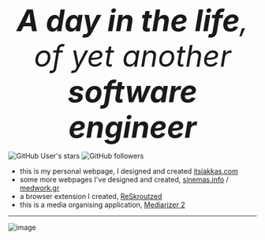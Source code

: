 <div align="center" style="display: flex; justify-content: center; align-items: center; width: 100%; font-size: 60px;">
  <i><b>A day in the life</b>, of yet another <b>software engineer</b></i>
</div>

![GitHub User's stars](https://img.shields.io/github/stars/keybraker)
![GitHub followers](https://img.shields.io/github/followers/keybraker)

* this is my personal webpage, I designed and created [itsiakkas.com](https://itsiakkas.com)
* some more webpages I've designed and created, [sinemas.info](https://sinemas.info) / [medwork.gr](https://medwork.gr)
* a browser extension I created, [ReSkroutzed](https://github.com/keybraker/reSkroutzed)
* this is a media organising application, [Mediarizer 2](https://github.com/keybraker/mediarizer-2)

---

![image](https://github.com/user-attachments/assets/eabdd666-b875-49cd-98d7-25a93209115a)
